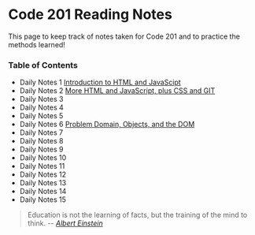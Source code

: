 # **Code 201 Reading Notes**
This page to keep track of notes taken for Code 201 and to practice the methods learned!
  
### <addr> Table of Contents
* Daily Notes 1 [Introduction to HTML and JavaScipt](class-01.md)
* Daily Notes 2 [More HTML and JavaScript, plus CSS and GIT](class-02.md)
* Daily Notes 3
* Daily Notes 4
* Daily Notes 5
* Daily Notes 6 [Problem Domain, Objects, and the DOM](class-06.md)
* Daily Notes 7
* Daily Notes 8
* Daily Notes 9
* Daily Notes 10
* Daily Notes 11
* Daily Notes 12
* Daily Notes 13
* Daily Notes 14
* Daily Notes 15
 
 

>Education is not the learning of facts,
>but the training of the mind to think.
> -- <cite>[Albert Einstein][1]</cite>

[1]:https://www.goodreads.com/quotes/6137386-education-is-not-the-learning-of-facts-but-the-training


